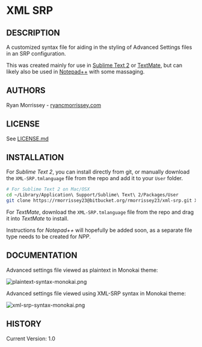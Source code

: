 # XML SRP

## DESCRIPTION
A customized syntax file for aiding in the styling of Advanced Settings files in an SRP configuration.

This was created mainly for use in [Sublime Text 2](http://www.sublimetext.com/2) or [TextMate](http://macromates.com/), but can likely also be used in [Notepad++](http://notepad-plus-plus.org/) with some massaging.

## AUTHORS
Ryan Morrissey - [ryancmorrissey.com](http://ryancmorrissey.com)

## LICENSE
See [LICENSE.md](LICENSE.md)

## INSTALLATION
For _Sublime Text 2_, you can install directly from git, or manually download the `XML-SRP.tmlanguage` file from the repo and add it to your `User` folder.

```bash
# For Sublime Text 2 on Mac/OSX
cd ~/Library/Application\ Support/Sublime\ Text\ 2/Packages/User
git clone https://rmorrissey23@bitbucket.org/rmorrissey23/xml-srp.git XML-SRP

```

For _TextMate_, download the `XML-SRP.tmlanguage` file from the repo and drag it into _TextMate_ to install.

Instructions for _Notepad++_ will hopefully be added soon, as a separate file type needs to be created for _NPP_. 

## DOCUMENTATION
Advanced settings file viewed as plaintext in Monokai theme:

![plaintext-syntax-monokai.png](https://bitbucket.org/rmorrissey23/xml-srp/raw/master/archive/plaintext-syntax-monokai.png)

Advanced settings file viewed using XML-SRP syntax in Monokai theme:

![xml-srp-syntax-monokai.png](https://bitbucket.org/rmorrissey23/xml-srp/raw/master/archive/xml-srp-syntax-monokai.png)

## HISTORY
Current Version: 1.0
